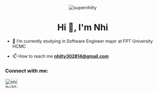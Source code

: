 <p align="center"> <img src="https://i.pinimg.com/originals/05/1e/7b/051e7b594fd55e187af69884b9723945.gif" alt="supernhilty" /> </p>

<h1 align="center">Hi 👋, I'm Nhi</h1>


- 🔭 I’m currently studying in Software Engineer major at FPT University HCMC

- 📫 How to reach me **nhilty302814@gmail.com**

<h3 align="left">Connect with me:</h3>
<p align="left">
<a href="https://linkedin.com/in/nhilty302814" target="blank"><img align="center" src="https://raw.githubusercontent.com/rahuldkjain/github-profile-readme-generator/master/src/images/icons/Social/linked-in-alt.svg" alt="nhilty302814" height="30" width="40" /></a>
</p>

